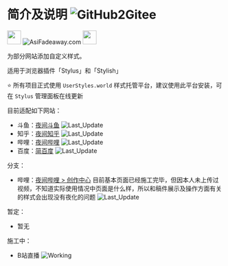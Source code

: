 # 简介及说明 ![GitHub2Gitee](https://github.com/QIUZAIYOU/Stylish/workflows/Mirror/badge.svg)

<img src="https://camo.githubusercontent.com/3177a12d6dac9a08032f768208bde1cc65437e2fe48b102969255eb7ff5b7512/68747470733a2f2f7777772e61736966616465617761792e636f6d2f696d616765732f66617669636f6e2e737667" width="32" height="32"> ![AsiFadeaway.com](https://www.asifadeaway.com/imgs/Logo.png) <img src="https://camo.githubusercontent.com/3177a12d6dac9a08032f768208bde1cc65437e2fe48b102969255eb7ff5b7512/68747470733a2f2f7777772e61736966616465617761792e636f6d2f696d616765732f66617669636f6e2e737667" width="32" height="32">

为部分网站添加自定义样式。

适用于浏览器插件「Stylus」和「Stylish」

⭐ 所有项目正式使用 `UserStyles.world` 样式托管平台，建议使用此平台安装，可在 `Stylus` 管理面板在线更新

目前适配如下网站：

- 斗鱼：[夜间斗鱼](https://userstyles.world/style/240/nightmode-for-douyu-com) ![Last_Update](https://img.shields.io/badge/%E6%9C%80%E5%90%8E%E6%9B%B4%E6%96%B0-2022.01.19-blue)
- 知乎：[夜间知乎](https://userstyles.world/style/242/nightmode-for-zhihu-com) ![Last_Update](https://img.shields.io/badge/%E6%9C%80%E5%90%8E%E6%9B%B4%E6%96%B0-2022.01.20-blue)
- 哔哩：[夜间哔哩](https://userstyles.world/style/241/nightmode-for-bilibili-com) ![Last_Update](https://img.shields.io/badge/%E6%9C%80%E5%90%8E%E6%9B%B4%E6%96%B0-2022.01.21-blue)
- 百度：[简百度](https://userstyles.world/style/243/simple-baidu) ![Last_Update](https://img.shields.io/badge/%E6%9C%80%E5%90%8E%E6%9B%B4%E6%96%B0-2022.01.16-blue)

分支：

- 哔哩：[夜间哔哩 > 创作中心](https://userstyles.world/style/241/nightmode-for-bilibili-com) 目前基本页面已经施工完毕，但因本人未上传过视频，不知道实际使用情况中页面是什么样，所以和稿件展示及操作方面有关的样式会出现没有夜化的问题 ![Last_Update](https://img.shields.io/badge/%E6%9C%80%E5%90%8E%E6%9B%B4%E6%96%B0-2021.08.17-blue)

暂定：

- 暂无

施工中：

- B站直播 ![Working](https://img.shields.io/badge/%E6%96%BD%E5%B7%A5%E4%B8%AD-%E6%95%AC%E8%AF%B7%E6%9C%9F%E5%BE%85-brightgreen)
